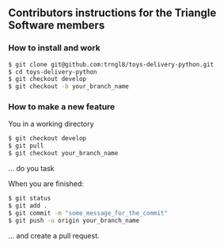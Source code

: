 ## Contributors instructions for the Triangle Software members


### How to install and work

```bash
$ git clone git@github.com:trngl8/toys-delivery-python.git
$ cd toys-delivery-python
$ git checkout develop
$ git checkout -b your_branch_name
```

### How to make a new feature

You in a working directory 

```bash
$ git checkout develop
$ git pull 
$ git checkout your_branch_name
```

... do you task

When you are finished:

```bash
$ git status
$ git add .
$ git commit -m "some_message_for_the_commit"
$ git push -u origin your_branch_name
```

... and create a pull request.